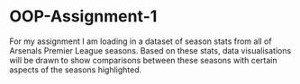 # OOP-Assignment-1
For my assignment I am loading in a dataset of season stats from all of Arsenals Premier League seasons.
Based on these stats, data visualisations will be drawn to show comparisons between these seasons with certain 
aspects of the seasons highlighted. 
